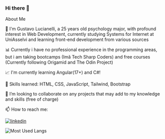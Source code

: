 ### Hi there 👋

<!--
**gustavoscarl/gustavoscarl** is a ✨ _special_ ✨ repository because its `README.md` (this file) appears on your GitHub profile.

Here are some ideas to get you started:

- 🔭 I’m currently working on ...
- 🌱 I’m currently learning ...
- 👯 I’m looking to collaborate on ...
- 🤔 I’m looking for help with ...
- 💬 Ask me about ...
- 📫 How to reach me: ...
- 😄 Pronouns: ...
- ⚡ Fun fact: ...
-->

About Me

🔭  I'm Gustavo Lucianelli, a 25 years old psychology major, with profound interest in Web Development, currently studying Systems for Internet at UniAsselvi and learning front-end development from various sources 


📊 Currently i have no professional experience in the programming areas, but i am taking bootcamps (Imã Tech Sharp Coders) and free courses (Currently following Origamid and The Odin Project)


📈 I'm currently learning Angular(17+) and C#!


🥇 Skills learned: HTML, CSS, JavaScript, Tailwind, Bootstrap


👯 I’m looking to collaborate on any projects that may add to my knowledge and skills (free of charge)


📫 How to reach me:


[![linkedin](https://img.shields.io/badge/LinkedIn-0077B5?style=for-the-badge&logo=linkedin&logoColor=white)](https://www.linkedin.com/in/gustavo-scarcelli-lucianelli-95b834238/)


![Most Used Langs](https://github-readme-stats.vercel.app/api/top-langs/?username=gustavoscarl&layout=donut-vertical)

